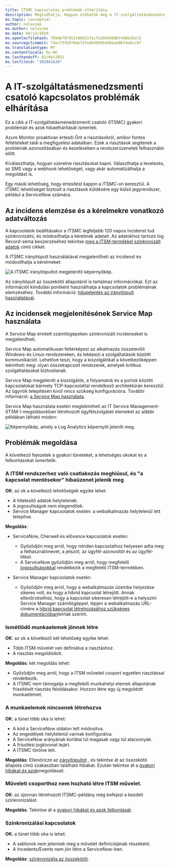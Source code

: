 ```yaml
---
title: ITSMC kapcsolatos problémák elhárítása
description: Megtudhatja, Hogyan oldhatók meg a IT-szolgáltatásmenedzsmenti csatoló gyakori problémái.
ms.topic: conceptual
author: nolavime
ms.author: nolavime
ms.date: 04/12/2020
ms.openlocfilehash: 7094bf07453c06831fecfa2056480bf498b26a72
ms.sourcegitcommit: f3ec73fb5f8de72fe483995bd4bbad9b74a9cc9f
ms.translationtype: MT
ms.contentlocale: hu-HU
ms.lasthandoff: 03/04/2021
ms.locfileid: "102041620"
---
```

# <a name="troubleshoot-problems-in-it-service-management-connector"></a>A IT-szolgáltatásmenedzsmenti csatoló kapcsolatos problémák elhárítása

Ez a cikk a IT-szolgáltatásmenedzsmenti csatoló (ITSMC) gyakori problémáit és azok hibaelhárítását ismerteti.

Azure Monitor proaktívan értesíti Önt a riasztásokról, amikor fontos feltételeket talál a megfigyelési adataiban. Ezek a riasztások segítenek a problémák azonosításában és kezelésében a rendszerüzenetek felhasználói előtt.

Kiválaszthatja, hogyan szeretne riasztásokat kapni. Választhatja a levelezés, az SMS vagy a webhook lehetőséget, vagy akár automatizálhatja a megoldást is. 

Egy másik lehetőség, hogy értesítést kapjon a ITSMC-on keresztül. A ITSMC lehetőséget biztosít a riasztások küldésére egy külső jegyrendszer, például a ServiceNow számára.

## <a name="use-the-dashboard-to-analyze-incident-and-change-request-data"></a>Az incidens elemzése és a kérelmekre vonatkozó adatváltozás

A kapcsolatok beállításakor a ITSMC legfeljebb 120 napos incidenst tud szinkronizálni, és módosíthatja a kérelmek adatait. Az adatokhoz tartozó log Record-séma beszerzéséhez tekintse [meg a ITSM-termékkel szinkronizált adatok](./itsmc-synced-data.md) című cikket.

A ITSMC irányítópult használatával megjelenítheti az incidenst és módosíthatja a kérelmeket:

![A ITSMC irányítópultot megjelenítő képernyőkép.](media/itsmc-overview/itsmc-overview-sample-log-analytics.png)

Az irányítópult az összekötő állapotáról is tartalmaz információkat. Ezt az információt kiindulási pontként használhatja a kapcsolatok problémáinak elemzéséhez. További információ: [hibajelentés az irányítópult használatával](./itsmc-dashboard.md).

## <a name="use-service-map-to-visualize-incidents"></a>Az incidensek megjelenítésének Service Map használata

A Service Map érintett számítógépeken szinkronizált incidenseket is megjelenítheti.

Service Map automatikusan feltérképezi az alkalmazás összetevőit Windows-és Linux-rendszereken, és leképezi a szolgáltatások közötti kommunikációt. Lehetővé teszi, hogy a kiszolgálókat a következőképpen tekintheti meg: olyan összekapcsolt rendszerek, amelyek kritikus szolgáltatásokat biztosítanak. 

Service Map megjeleníti a kiszolgálók, a folyamatok és a portok közötti kapcsolatokat bármely TCP-kapcsolattal rendelkező architektúrán keresztül. Az ügynök telepítésén kívül nincs szükség konfigurációra. További információ: [a Service Map használata](../vm/service-map.md).

Service Map használata esetén megtekintheti az IT Service Management-(ITSM-) megoldásokban létrehozott ügyfélszolgálati elemeket az alábbi példában látható módon:

![Képernyőkép, amely a Log Analytics képernyőt jeleníti meg.](media/itsmc-overview/itsmc-overview-integrated-solutions.png)

## <a name="resolve-problems"></a>Problémák megoldása

A következő fejezetek a gyakori tüneteket, a lehetséges okokat és a felbontásokat ismertetik. 

### <a name="a-connection-to-the-itsm-system-fails-and-you-get-an-error-in-saving-connection-message"></a>A ITSM rendszerhez való csatlakozás meghiúsul, és "a kapcsolat mentésekor" hibaüzenet jelenik meg

**OK**: az ok a következő lehetőségek egyike lehet:

* A hitelesítő adatok helytelenek.
* A jogosultságok nem elegendőek.
* Service Manager kapcsolatok esetén: a webalkalmazás helytelenül lett telepítve.

**Megoldás**:

* ServiceNow, Cherwell és elővance kapcsolatok esetén:
  * Győződjön meg arról, hogy minden kapcsolathoz helyesen adta meg a felhasználónevet, a jelszót, az ügyfél-azonosítót és az ügyfél-titkot.  
  * A ServiceNow győződjön meg arról, hogy megfelelő [jogosultságokkal](itsmc-connections-servicenow.md#install-the-user-app-and-create-the-user-role) rendelkezik a megfelelő ITSM-termékben.

* Service Manager kapcsolatok esetén:  
  * Győződjön meg arról, hogy a webalkalmazás üzembe helyezése sikeres volt, és hogy a hibrid kapcsolat létrejött. Annak ellenőrzéséhez, hogy a kapcsolat sikeresen létrejött-e a helyszíni Service Manager számítógéppel, lépjen a webalkalmazás URL-címére a [hibrid kapcsolat létrehozásához szükséges dokumentációban](./itsmc-connections-scsm.md#configure-the-hybrid-connection)leírtak szerint.  

### <a name="duplicate-work-items-are-created"></a>Ismétlődő munkaelemek jönnek létre

**OK**: az ok a következő két lehetőség egyike lehet:

* Több ITSM művelet van definiálva a riasztáshoz.
* A riasztás megoldódott.

**Megoldás**: két megoldás lehet:

* Győződjön meg arról, hogy a ITSM műveleti csoport egyetlen riasztással rendelkezik.
* A ITSMC nem támogatja a megfelelő munkahelyi elemek állapotának frissítését riasztás feloldásakor. Hozzon létre egy új megoldott munkaelemet.

### <a name="work-items-are-not-created"></a>A munkaelemek nincsenek létrehozva

**OK**: a tünet több oka is lehet:

* A kód a ServiceNow oldalon lett módosítva.
* Az engedélyek helytelenül vannak konfigurálva.
* A ServiceNow arányának korlátai túl magasak vagy túl alacsonyak.
* A frissítési jogkivonat lejárt.
* A ITSMC törölve lett.

**Megoldás**: Ellenőrizze az [irányítópultot](itsmc-dashboard.md) , és tekintse át az összekötő állapota című szakaszban található hibákat. Ezután tekintse át a [gyakori hibákat és azok](itsmc-dashboard-errors.md)megoldásait.

### <a name="you-cant-create-an-itsm-action-for-an-action-group"></a>Műveleti csoporthoz nem hozható létre ITSM művelet.

**OK**: az újonnan létrehozott ITSMC-példány még befejezi a kezdeti szinkronizálást.

**Megoldás**: Tekintse át a [gyakori hibákat és azok felbontását](itsmc-dashboard-errors.md).

### <a name="sync-connection"></a>Szinkronizálási kapcsolatok 

**OK**: a tünet több oka is lehet:

* A sablonok nem jelennek meg a művelet definíciójának részeként.
* A Incedents/Events nem jön létre a ServiceNow-ben.

**Megoldás**: [szinkronizálja az összekötőt](itsmc-resync-servicenow.md).
